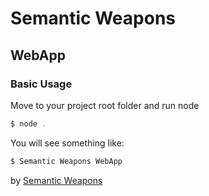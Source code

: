 # Semantic Weapons
## WebApp
### Basic Usage
Move to your project root folder and run node
```javascript
$ node .
```
You will see something like:
```javascript
$ Semantic Weapons WebApp
```

by [Semantic Weapons](https://www.semanticweapons.com)
